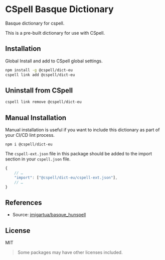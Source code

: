 # CSpell Basque Dictionary

Basque dictionary for cspell.

This is a pre-built dictionary for use with CSpell.

## Installation

Global Install and add to CSpell global settings.

```sh
npm install -g @cspell/dict-eu
cspell link add @cspell/dict-eu
```

## Uninstall from CSpell

```sh
cspell link remove @cspell/dict-eu
```

## Manual Installation

Manual installation is useful if you want to include this dictionary as part of your CI/CD lint process.

```
npm i @cspell/dict-eu
```

The `cspell-ext.json` file in this package should be added to the import section in your `cspell.json` file.

```javascript
{
    // …
    "import": ["@cspell/dict-eu/cspell-ext.json"],
    // …
}
```

## References

- Source: [jmigartua/basque_hunspell](https://github.com/jmigartua/basque_hunspell)

## License

MIT

> Some packages may have other licenses included.

<!--- cspell:ignore jmigartua --->
